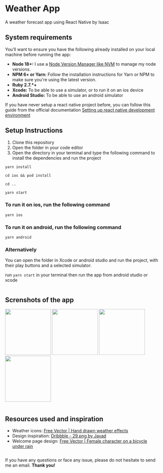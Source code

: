 # Weather App

A weather forecast app using React Native by Isaac

## System requirements

You’ll want to ensure you have the following already installed on your local machine before running the app:

- **Node 18+:** I use a [Node Version Manager like NVM](https://github.com/nvm-sh/nvm) to manage my node versions.
- **NPM 6+ or Yarn:** Follow the installation instructions for Yarn or NPM to make sure you're using the latest version.
- **Ruby 2.7.\*+**
- **Xcode:** To be able to use a simulator, or to run it on an ios device
- **Android Studio:** To be able to use an android simulator

If you have never setup a react native project before, you can follow this guide from the official documentation [Setting up react native development environment](https://reactnative.dev/docs/environment-setup)

## Setup Instructions

1. Clone this repository
2. Open the folder in your code editor
3. Open the directory in your terminal and type the following command to install the dependencies and run the project

```
yarn install

cd ios && pod install

cd ..

yarn start
```

### To run it on ios, run the following command

```
yarn ios

```
### To run it on android, run the following command

```
yarn android

```

### Alternatively
You can open the folder in Xcode or android studio and run the project, with their play buttons and a selected simulator.

run ```yarn start``` in your terminal then run the app from android studio or xcode

```
```

## Screnshots of the app

<img src="https://github.com/oluwajuwon/weather-app/assets/29441898/67c55408-7df8-4ca1-96a9-c9f732dc07f3" width="150">
<img src="https://github.com/oluwajuwon/weather-app/assets/29441898/15a608a5-d3df-48bf-86d0-9e7edfe5c441" width="150">
<img src="https://github.com/oluwajuwon/weather-app/assets/29441898/89df4e4e-a05a-4c76-82ae-b09754b4aea3" width="150">
<img src="https://github.com/oluwajuwon/weather-app/assets/29441898/65048270-a945-488d-b6d5-ed409607890a" width="150">

```
```
## Resources used and inspiration
- Weather icons: [Free Vector | Hand drawn weather effects](https://www.freepik.com/free-vector/hand-drawn-weather-effects_18895324.htm#query=weather%20icon%20set&position=13&from_view=search&track=ais)
- Design inspiration: [Dribbble - 29.png by Javad](https://dribbble.com/shots/19319195-Weather-Forecast-App-Dark-Mode/attachments/14464434?mode=media)
- Welcome page design: [Free Vector | Female character on a bicycle under rain](https://www.freepik.com/free-vector/female-character-bicycle-rain_17714673.htm#query=rainy&position=49&from_view=search&track=sph)

```
```
If you have any questions or face any issue, please do not hesitate to send me an email.
**Thank you!**
